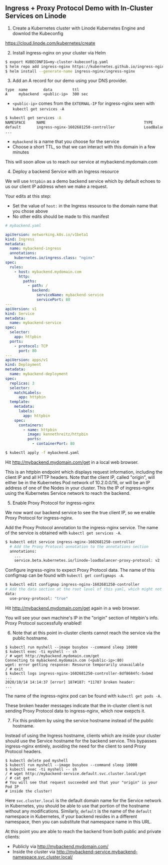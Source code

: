 ## Ingress + Proxy Protocol Demo with In-Cluster Services on Linode

1. Create a Kubernetes cluster with Linode Kubernetes Engine and downlod the Kubeconfig

https://cloud.linode.com/kubernetes/create

2. Install ingress-nginx on your cluster via Helm

```bash
$ export KUBECONFIG=my-cluster-kubeconfig.yaml
$ helm repo add ingress-nginx https://kubernetes.github.io/ingress-nginx
$ helm install --generate-name ingress-nginx/ingress-nginx
```

3. Add an A record for our demo using your DNS provider.

```text
type  name       data         ttl
A     mybackend  <public-ip>  300 sec
```

* `<public-ip>` comes from the `EXTERNAL-IP` for ingress-nginx seen with `kubectl get services -A`

```bash
$ kubectl get services -A
NAMESPACE     NAME                                            TYPE           CLUSTER-IP       EXTERNAL-IP    PORT(S)                      AGE
default       ingress-nginx-1602681250-controller             LoadBalancer   10.128.15.49     <public-ip>   80:30003/TCP,443:30843/TCP   11m
...
```

* `mybackend` is a name that you choose for the service
* Choose a short TTL, so that we can interact with this domain in a few minutes


This will soon allow us to reach our service at mybackend.mydomain.com

4. Deploy a backend Service with an Ingress resource

We will use `httpbin` as a demo backend service which by default echoes to us our client IP address when we make a request.

Your edits at this step:

* Set the value of `host:` in the Ingress resource to the domain name that you chose above
* No other edits should be made to this manifest

```yaml
# mybackend.yaml

apiVersion: networking.k8s.io/v1beta1
kind: Ingress
metadata:
  name: mybackend-ingress
  annotations:
    kubernetes.io/ingress.class: "nginx"
spec:
  rules:
    - host: mybackend.mydomain.com
      http:
        paths:
          - path: /
            backend:
              serviceName: mybackend-service
              servicePort: 80
---
apiVersion: v1
kind: Service
metadata:
  name: mybackend-service
spec:
  selector:
    app: httpbin
  ports:
    - protocol: TCP
      port: 80
---
apiVersion: apps/v1
kind: Deployment
metadata:
  name: mybackend-deployment
spec:
  replicas: 3
  selector:
    matchLabels:
      app: httpbin
  template:
    metadata:
      labels:
        app: httpbin
    spec:
      containers:
        - name: httpbin
          image: kennethreitz/httpbin
          ports:
            - containerPort: 80
```

``` bash
$ kubectl apply -f mybackend.yaml
```

Hit http://mybackend.mydomain.com/get in a local web browser.

This is an httpbin endpoint which displays request information, including the client IP and all HTTP headers. Note that the client IP, called "origin", will either be in the Kubernetes Pod network of 10.2.0.0/16, or will be an IP address of one of the Nodes in your cluster. This the IP of ingress-nginx using the Kubernetes Service network to reach the backend.

5. Enable Proxy Protocol for ingress-nginx

We now want our backend service to see the true client IP, so we enable Proxy Protocol for ingress-nginx.

Add the Proxy Protocol annotation to the ingress-nginx service. The name of the service is obtained with `kubectl get services -A`.

```bash
$ kubectl edit service ingress-nginx-1602681250-controller
  # Add the Proxy Protocol annotation to the annotations section
  annotations:
    ...
    service.beta.kubernetes.io/linode-loadbalancer-proxy-protocol: v2
```

Configure ingress-nginx to expect Proxy Protocol data. The name of this configmap can be found with `kubectl get configmaps -A`.

```bash
$ kubectl edit configmap ingress-nginx-1602681250-controller
# Add the data section at the root level of this yaml, which might not yet exist
data:
  use-proxy-protocol: "true"
```

Hit http://mybackend.mydomain.com/get again in a web browser.

You will see your own machine's IP in the "origin" section of httpbin's info. Proxy Protocol successfully enabled!

6. Note that at this point in-cluster clients cannot reach the service via the public hostname.

```
$ kubectl run myshell --image busybox --command sleep 10000
$ kubectl exec -ti myshell -- sh
/ # wget http://mybackend.mydomain.com/get
Connecting to mybackend.mydomain.com (<public-ip>:80)
wget: error getting response: Resource temporarily unavailable
/ # exit
$ kubectl logs ingress-nginx-1602681250-controller-8df8684fc-5xbmd
...
2020/10/14 14:14:37 [error] 187#187: *11787 broken header:
...
```

The name of the ingress-nginx pod can be found with `kubectl get pods -A`.

These broken header messages indicate that the in-cluster client is not sending Proxy Protocol data to ingress-nginx, which now exepcts it.

7. Fix this problem by using the service hostname instead of the public hostname.

Instead of using the Ingress hostname, clients which are inside your cluster should use the Service hostname for the backend service. This bypasses ingress-nginx entirely, avoiding the need for the client to send Proxy Protocol headers.

```
$ kubectl delete pod myshell
$ kubectl run myshell --image busybox --command sleep 10000
$ kubectl exec -ti myshell -- sh
/ # wget http://mybackend-service.default.svc.cluster.local/get
/ # cat get
# You will see that request succeeded and that your "origin" is your Pod IP
# inside the cluster!
```

Here `svc.cluster.local` is the default domain name for the Service network in Kubernetes, you should be able to use that portion of the hostname without any modifications. Similarly, `default` is the name of the `default` namespace in Kubernetes, if your backend resides in a different namespace, then you can substitute that namespace name in this URL.

At this point you are able to reach the backend from both public and private clients:

* Publicly via http://mybackend.mydomain.com/
* Inside the cluster via http://mybackend-service.mybackend-namespace.svc.cluster.local/
